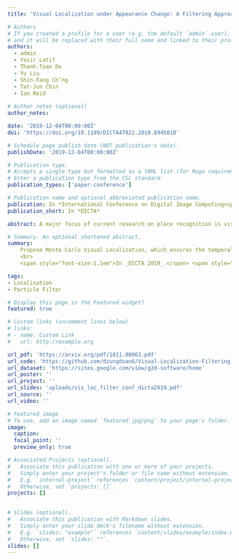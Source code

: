 ```yaml
---
title: 'Visual Localization under Appearance Change: A Filtering Approach'

# Authors
# If you created a profile for a user (e.g. the default `admin` user), write the username (folder name) here
# and it will be replaced with their full name and linked to their profile.
authors:
  - admin
  - Yasir Latif
  - Thanh-Toan Do
  - Yu Liu
  - Shin-Fang Ch’ng
  - Tat-Jun Chin
  - Ian Reid 
  
# Author notes (optional)
author_notes:

date: '2019-12-04T00:00:00Z'
doi: 'https://doi.org/10.1109/DICTA47822.2019.8945810'

# Schedule page publish date (NOT publication's date).
publishDate: '2019-12-04T00:00:00Z'

# Publication type.
# Accepts a single type but formatted as a YAML list (for Hugo requirements).
# Enter a publication type from the CSL standard.
publication_types: ['paper-conference']

# Publication name and optional abbreviated publication name.
publication: In *International Conference on Digital Image Computing<span>:</span> Techniques and Applications (DICTA 2019)*
publication_short: In *DICTA*

abstract: A major focus of current research on place recognition is visual localization for autonomous driving. In this scenario, as cameras will be operating continuously, it is realistic to expect videos as an input to visual localization algorithms, as opposed to the single-image querying approach used in other visual localization works. In this paper, we show that exploiting temporal continuity in the testing sequence significantly improves visual localization - qualitatively and quantitatively. Although intuitive, this idea has not been fully explored in recent works. To this end, we propose two filtering approaches to exploit the temporal smoothness of image sequences<span>:</span> i) filtering on discrete domain with Hidden Markov Model, and ii) filtering on continuous domain with Monte Carlo-based visual localization. Our approaches rely on local features with an encoding technique to represent an image as a single vector. The experimental results on synthetic and real datasets show that our proposed methods achieve better results than state of the art (i.e., deep learning-based pose regression approaches) for the task on visual localization under significant appearance change. Our synthetic dataset and source code are made publicly available [here](https://sites.google.com/view/g2d-software/home) and [here](https://github.com/dzungdoan6/Visual-Localization-Filtering).

# Summary. An optional shortened abstract.
summary: 
    Propose Monte Carlo Visual Localization, which ensures the temporal consistency of localization inference.
    <br> 
    <span style="font-size:1.1em">In _DICTA 2019_.</span> <span style="color:red;font-size:1.1em">**(APRS/IAPR Best Paper Award)**</span>.

tags: 
- Localisation
- Particle Filter

# Display this page in the Featured widget?
featured: true

# Custom links (uncomment lines below)
# links:
# - name: Custom Link
#   url: http://example.org

url_pdf: 'https://arxiv.org/pdf/1811.08063.pdf'
url_code: 'https://github.com/dzungdoan6/Visual-Localization-Filtering'
url_dataset: 'https://sites.google.com/view/g2d-software/home'
url_poster: ''
url_project: ''
url_slides: 'uploads/vis_loc_filter_conf_dicta2019.pdf'
url_source: ''
url_video: ''

# Featured image
# To use, add an image named `featured.jpg/png` to your page's folder.
image:
  caption: 
  focal_point: ''
  preview_only: true

# Associated Projects (optional).
#   Associate this publication with one or more of your projects.
#   Simply enter your project's folder or file name without extension.
#   E.g. `internal-project` references `content/project/internal-project/index.md`.
#   Otherwise, set `projects: []`.
projects: []
  

# Slides (optional).
#   Associate this publication with Markdown slides.
#   Simply enter your slide deck's filename without extension.
#   E.g. `slides: "example"` references `content/slides/example/index.md`.
#   Otherwise, set `slides: ""`.
slides: []
---
```

